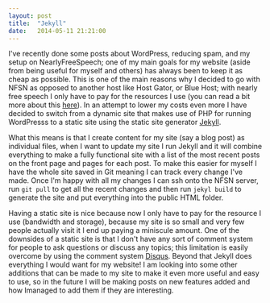 ```yaml
---
layout: post
title:  "Jekyll"
date:   2014-05-11 21:21:00
---
```


I've recently done some posts about WordPress, reducing spam, and my setup on NearlyFreeSpeech; one of my main goals for my website (aside from being useful for myself and others) has always been to keep it as cheap as possible. This is one of the main reasons why I decided to go with NFSN as opposed to another host like Host Gator, or Blue Host; with nearly free speech I only have to pay for the resources I use (you can read a bit more about this [here](http://Google.com)). In an attempt to lower my costs even more I have decided to switch from a dynamic site that makes use of PHP for running WordPresss to a static site using the static site generator [Jekyll](http://Jekyll.com).

<!--more-->

What this means is that I create content for my site (say a blog post) as individual files, when I want to update my site I run Jekyll and it will combine everything to make a fully functional site with a list of the most recent posts on the front page and pages for each post. To make this easier for myself I have the whole site saved in Git meaning I can track every change I've made. Once I'm happy with all my changes I can ssh onto the NFSN server, run `git pull` to get all the recent changes and then run `jekyl build` to generate the site and put everything into the public HTML folder.

Having a static site is nice because now I only have to pay for the resource I use (bandwidth and storage), because my site is so small and very few people actually visit it I end up paying a miniscule amount. One of the downsides of a static site is that I don't have any sort of comment system for people to ask questions or discuss any topics; this limitation is easily overcome by using the comment system [Disqus](). Beyond that Jekyll does everything I would want for my website! I am looking into some other additions that can be made to my site to make it even more useful and easy to use, so in the future I will be making posts on new features added and how Imanaged to add them if they are interesting.